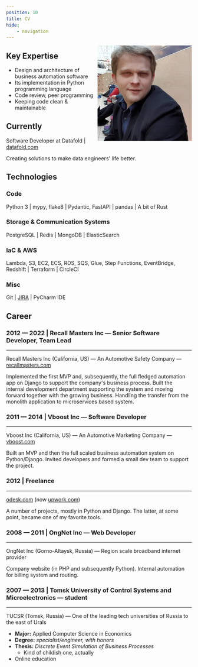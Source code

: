 ```yaml
---
position: 10
title: CV
hide:
    - navigation
---
```


<img src="/images/avatar.jpg" style="float:right; max-width: 256px">

## Key Expertise

- Design and architecture of business automation software
- Its implementation in Python programming language
- Code review, peer programming
- Keeping code clean & maintainable

## Currently

Software Developer at Datafold | [datafold.com](http://datafold.com)

Creating solutions to make data engineers' life better.

## Technologies

### Code

Python 3 | mypy, flake8 | Pydantic, FastAPI | pandas | A bit of Rust

### Storage & Communication Systems

PostgreSQL | Redis | MongoDB | ElasticSearch

### IaC & AWS

Lambda, S3, EC2, ECS, RDS, SQS, Glue, Step Functions, EventBridge, Redshift | Terraform | CircleCI

### Misc

Git | [JIRA](https://www.atlassian.com/software/jira) | PyCharm IDE

## Career

### 2012 — 2022 | Recall Masters Inc — Senior Software Developer, Team Lead

---

Recall Masters Inc (California, US) — An Automotive Safety Company — [recallmasters.com](http://recallmasters.com) 

Implemented the first MVP and, subsequently, the full fledged automation app on Django to support the company's business process. Built the internal development department supporting the system and moving forward together with the growing business. Handling the transfer from the monolith application to microservices based system.

### 2011 — 2014 | Vboost Inc — Software Developer

---

Vboost Inc (California, US) — An Automotive Marketing Company — [vboost.com](http://vboost.com) 

Built an MVP and then the full scaled business automation system on Python/Django. Invited developers and formed a small dev team to support the project.

### 2012 | Freelance

---

[odesk.com](http://odesk.com) (now [upwork.com](http://upwork.com))

A number of projects, mostly in Python and Django. The latter, at some point, became one of my favorite tools.

### 2008 — 2011 | OngNet Inc — **Web Developer**

---

OngNet Inc (Gorno-Altaysk, Russia) — Region scale broadband internet provider

Company website (in PHP and subsequently Python). Internal automation for billing system and routing.

### 2007 — 2013 | Tomsk University of Control Systems and Microelectronics — student

---

TUCSR (Tomsk, Russia) — One of the leading tech universities of Russia to the east of Urals

- **Major:** Applied Computer Science in Economics
- **Degree:** *specialist/engineer, with honors*
- **Thesis:** *Discrete Event Simulation of Business Processes*
    - Kind of childish one, actually
- Online education